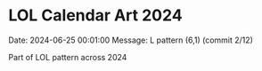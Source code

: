 # LOL Calendar Art 2024

Date: 2024-06-25 00:01:00
Message: L pattern (6,1) (commit 2/12)

Part of LOL pattern across 2024
